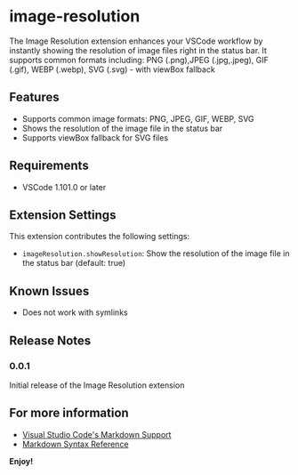 # image-resolution

The Image Resolution extension enhances your VSCode workflow by instantly showing the resolution of image files right in the status bar. It supports common formats including: PNG (.png),JPEG (.jpg,.jpeg), GIF (.gif), WEBP (.webp), SVG (.svg) - with viewBox fallback


## Features

*   Supports common image formats: PNG, JPEG, GIF, WEBP, SVG
*   Shows the resolution of the image file in the status bar
*   Supports viewBox fallback for SVG files

## Requirements

*   VSCode 1.101.0 or later

## Extension Settings

This extension contributes the following settings:

*   `imageResolution.showResolution`: Show the resolution of the image file in the status bar (default: true)

## Known Issues

*   Does not work with symlinks

## Release Notes

### 0.0.1

Initial release of the Image Resolution extension

## For more information

*   [Visual Studio Code's Markdown Support](http://code.visualstudio.com/docs/languages/markdown)
*   [Markdown Syntax Reference](https://help.github.com/articles/markdown-basics/)

**Enjoy!**

